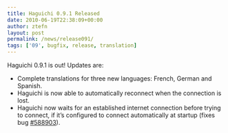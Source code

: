 ```yaml
---
title: Haguichi 0.9.1 Released
date: 2010-06-19T22:38:09+00:00
author: ztefn
layout: post
permalink: /news/release091/
tags: ['09', bugfix, release, translation]
---
```

Haguichi 0.9.1 is out! Updates are:

  * Complete translations for three new languages: French, German and Spanish.
  * Haguichi is now able to automatically reconnect when the connection is lost.
  * Haguichi now waits for an established internet connection before trying to connect, if it&#8217;s configured to connect automatically at startup (fixes bug <a href="https://bugs.launchpad.net/haguichi/+bug/588903" target="_blank">#588903</a>).

&nbsp;
